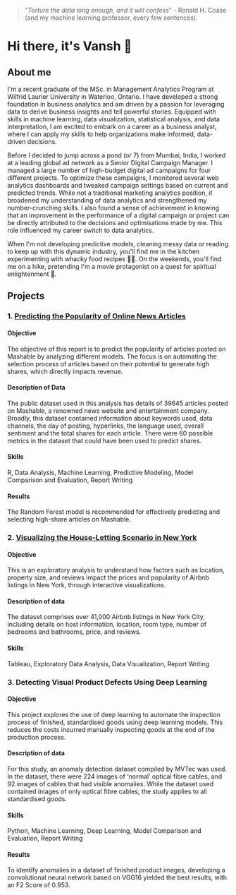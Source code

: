> "*Torture the data long enough, and it will confess*" - Ronald H. Coase (and my machine learning professor, every few sentences).

# Hi there, it's Vansh 👋

## About me

I'm a recent graduate of the MSc. in Management Analytics Program at Wilfrid Laurier University in Waterloo, Ontario. I have developed a strong foundation in business analytics and am driven by a passion for leveraging data to derive business insights and tell powerful stories. Equipped with skills in machine learning, data visualization, statistical analysis, and data interpretation, I am excited to embark on a career as a business analyst, where I can apply my skills to help organizations make informed, data-driven decisions.

Before I decided to jump across a pond (or 7) from Mumbai, India, I worked at a leading global ad network as a Senior Digital Campaign Manager. I managed a large number of high-budget digital ad campaigns for four different projects. To optimize these campaigns, I monitored several web analytics dashboards and tweaked campaign settings based on current and predicted trends. While not a traditional marketing analytics position, it broadened my understanding of data analytics and strengthened my number-crunching skills. I also found a sense of achievement in knowing that an improvement in the performance of a digital campaign or project can be directly attributed to the decisions and optimisations made by me. This role influenced my career switch to data analytics. 

When I'm not developing predictive models, cleaning messy data or reading to keep up with this dynamic industry, you'll find me in the kitchen experimenting with whacky food recipes 👨‍🍳. On the weekends, you'll find me on a hike, pretending I'm a movie protagonist on a quest for spiritual enlightenment 🌄.

## Projects

### 1. [Predicting the Popularity of Online News Articles](https://github.com/VanshC2000/Article_Popularity_Prediction/)
#### Objective
The objective of this report is to predict the popularity of articles posted on Mashable by analyzing different models. The focus is on automating the selection process of articles based on their potential to generate high shares, which directly impacts revenue.

#### Description of Data
The public dataset used in this analysis has details of 39645 articles posted on Mashable, a renowned news website and entertainment company. Broadly, this dataset contained information about keywords used, data channels, the day of posting, hyperlinks, the language used, overall sentiment and the total shares for each article. There were 60 possible metrics in the dataset that could have been used to predict shares.

#### Skills
R, Data Analysis, Machine Learning, Predictive Modeling, Model Comparison and Evaluation, Report Writing

#### Results
The Random Forest model is recommended for effectively predicting and selecting high-share articles on Mashable.

### 2. [Visualizing the House-Letting Scenario in New York](https://github.com/VanshC2000/nyc-airbnb-visualization)
#### Objective
This is an exploratory analysis to understand how factors such as location, property size, and reviews impact the prices and popularity of Airbnb listings in New York, through interactive visualizations. 

#### Description of data
The dataset comprises over 41,000 Airbnb listings in New York City, including details on host information, location, room type, number of bedrooms and bathrooms, price, and reviews. 

#### Skills
Tableau, Exploratory Data Analysis, Data Visualization, Report Writing

### 3. Detecting Visual Product Defects Using Deep Learning
#### Objective
This project explores the use of deep learning to automate the inspection process of finished, standardised goods using deep learning models. This reduces the  costs incurred manually inspecting goods at the end of the production process.

#### Description of data 
For this study, an anomaly detection dataset compiled by MVTec was used. In the dataset, there were 224 images of ‘normal’ optical fibre cables, and 92 images of cables that had visible anomalies. While the dataset used contained images of only optical fibre cables, the study applies to all standardised goods.

#### Skills
Python, Machine Learning, Deep Learning, Model Comparison and Evaluation, Report Writing

#### Results
To identify anomalies in a dataset of finished product images, developing a convolutional neural network based on VGG16 yielded the best results, with an F2 Score of 0.953.

